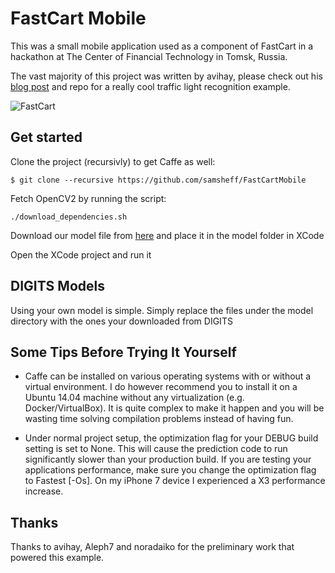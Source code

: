 # FastCart Mobile
This was a small mobile application used as a component of FastCart in a hackathon at The Center of Financial Technology in Tomsk, Russia. 

The vast majority of this project was written by avihay, please check out his [blog post](https://medium.com/@avihay/bring-magic-to-your-mobile-app-with-deep-learning-184d9062d7fc) and repo for a really cool traffic light recognition example.

![FastCart](https://raw.githubusercontent.com/samsheff/FastCartMobile/master/screenshots/fastcart%20logo.png)

## Get started  

Clone the project (recursivly) to get Caffe as well:

```
$ git clone --recursive https://github.com/samsheff/FastCartMobile
```
Fetch OpenCV2 by running the script:
```
./download_dependencies.sh
```
Download our model file from [here]() and place it in the model folder in XCode

Open the XCode project and run it

## DIGITS Models
Using your own model is simple. Simply replace the files under the model directory with the ones your downloaded from DIGITS

## Some Tips Before Trying It Yourself
* Caffe can be installed on various operating systems with or without a virtual environment. I do however recommend you to install it on a Ubuntu 14.04 machine without any virtualization (e.g. Docker/VirtualBox). It is quite complex to make it happen and you will be wasting time solving compilation problems instead of having fun.

* Under normal project setup, the optimization flag for your DEBUG build setting is set to None. This will cause the prediction code to run significantly slower than your production build. If you are testing your applications performance, make sure you change the optimization flag to Fastest [-Os]. On my iPhone 7 device I experienced a X3 performance increase.

## Thanks
Thanks to avihay, Aleph7 and noradaiko for the preliminary work that powered this example.
